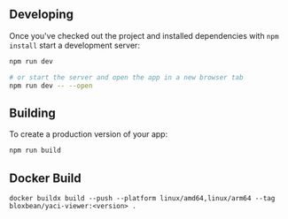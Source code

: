 ## Developing

Once you've checked out the project and installed dependencies with `npm install`  start a development server:

```bash
npm run dev

# or start the server and open the app in a new browser tab
npm run dev -- --open
```

## Building

To create a production version of your app:

```bash
npm run build
```

## Docker Build

```shell
docker buildx build --push --platform linux/amd64,linux/arm64 --tag bloxbean/yaci-viewer:<version> . 
```
